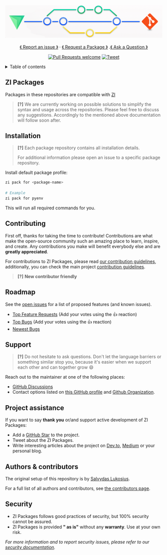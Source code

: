 <div align="center">
<a href="https://github.com/z-shell/zi-packages">
<img src="https://github.com/z-shell/git-url/raw/images/z-git-url.png"/>
  <br />
  <br />
  <a href="https://github.com/z-shell/zi-packages/issues/new?assignees=&labels=bug&template=01_BUG_REPORT.md&title=bug%3A+">《 Report an issue 》</a>
  ·
  <a href="https://github.com/z-shell/zi-packages/issues/new?assignees=&labels=enhancement&template=02_PACKAGE_REQUEST.md&title=feat%3A+">《 Request a Package 》</a>
  .<a href="https://github.com/z-shell/zi-packages/discussions">《 Ask a Question 》</a>

[![Pull Requests welcome](https://img.shields.io/badge/PRs-welcome-ff69b4.svg?style=flat-square)](https://github.com/z-shell/zi/issues?q=is%3Aissue+is%3Aopen+label%3A%22help+wanted%22) [![Tweet][twitter-badge]][twitter-link]

</div>

<details>
<summary>Table of contents</summary>

- [ZI Packages](#zi-packages)
- [Installation](#installation)
- [Contributing](#contributing)
- [Roadmap](#roadmap)
- [Support](#support)
- [Project assistance](#project-assistance)
- [Authors & contributors](#authors--contributors)
- [Security](#security)

</details>

## ZI Packages

Packages in these repositories are compatible with [ZI](https://github.com/z-shell/zi)

> **[?]**
> We are currently working on possible solutions to simplify the syntax and usage across the repositories. Please feel free to discuss any suggestions.
> Accordingly to the mentioned above documentation will follow soon after.

## Installation

> **[?]**
> Each package repository contains all installation details.
>
> For additional information please open an issue to a specific package repository.

Install default package profile:

```zsh
zi pack for <package-name>

# Example
zi pack for pyenv
```

This will run all required commands for you.

## Contributing

First off, thanks for taking the time to contribute! Contributions are what make the open-source community such an amazing place to learn, inspire, and create. Any contributions you make will benefit everybody else and are **greatly appreciated**.

For contributions to ZI Packages, please read [our contribution guidelines](docs/CONTRIBUTING.md), additionally, you can check the main project [contribution guidelines](https://github.com/z-shell/zi/blob/main/docs/CONTRIBUTING.md).

> **[?]** **New contributor friendly**

## Roadmap

See the [open issues](https://github.com/z-shell/zi-packages/issues) for a list of proposed features (and known issues).

- [Top Feature Requests](https://github.com/z-shell/zi-packages/issues?q=label%3Aenhancement+is%3Aopen+sort%3Areactions-%2B1-desc) (Add your votes using the 👍 reaction)
- [Top Bugs](https://github.com/z-shell/zi-packages/issues?q=is%3Aissue+is%3Aopen+label%3Abug+sort%3Areactions-%2B1-desc) (Add your votes using the 👍 reaction)
- [Newest Bugs](https://github.com/z-shell/zi-packages/issues?q=is%3Aopen+is%3Aissue+label%3Abug)

## Support

> **[?]**
> Do not hesitate to ask questions. Don't let the language barriers or something similar stop you, because it's easier when we support each other and can together grow :smile:

Reach out to the maintainer at one of the following places:

- [GitHub Discussions](https://github.com/z-shell/zi-packages/discussions)
- Contact options listed on [this GitHub profile](https://github.com/ss-o) and [Github Organization](https://github.com/z-shell).

## Project assistance

If you want to say **thank you** or/and support active development of ZI Packages:

- Add a [GitHub Star](https://github.com/z-shell/zi-packages) to the project.
- Tweet about the ZI Packages.
- Write interesting articles about the project on [Dev.to](https://dev.to/), [Medium](https://medium.com/) or your personal blog.

## Authors & contributors

The original setup of this repository is by [Salvydas Lukosius](https://github.com/ss-o).

For a full list of all authors and contributors, see [the contributors page](https://github.com/z-shell/zi-packages/contributors).

## Security

- ZI Packages follows good practices of security, but 100% security cannot be assured.
- ZI Packages is provided **" as is"** without any **warranty**. Use at your own risk.

_For more information and to report security issues, please refer to our [security documentation](/SECURITY.md)._

[twitter-badge]: https://img.shields.io/twitter/url/http/shields.io.svg?style=social
[twitter-link]: https://twitter.com/intent/tweet?text=Z-shell%20-%20ZI%20plugin%20manager&url=https://github.com/z-shell/zi&hashtags=zsh,zi,plugin,z-shell
